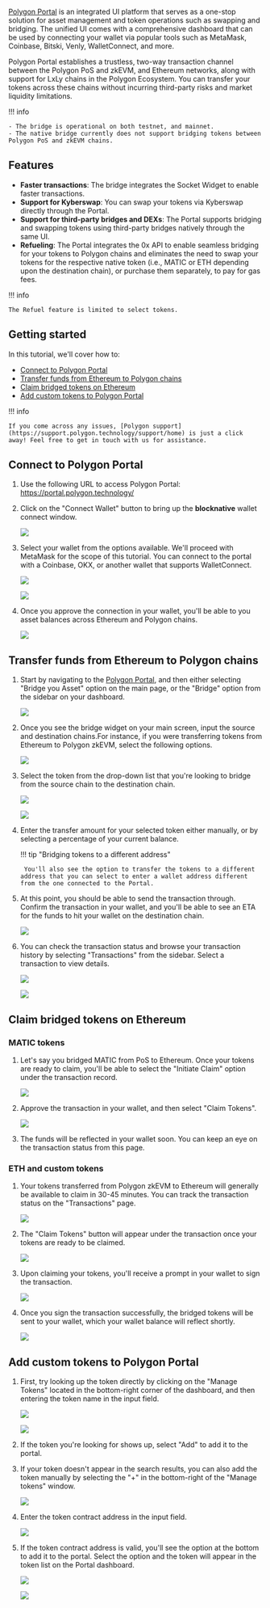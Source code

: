 [Polygon Portal](https://portal.polygon.technology/) is an integrated UI platform that serves as a one-stop solution for asset management and token operations such as swapping and bridging. The unified UI comes with a comprehensive dashboard that can be used by connecting your wallet via popular tools such as MetaMask, Coinbase, Bitski, Venly, WalletConnect, and more. 

Polygon Portal establishes a trustless, two-way transaction channel between the Polygon PoS and zkEVM, and Ethereum networks, along with support for LxLy chains in the Polygon Ecosystem. You can transfer your tokens across these chains without incurring third-party risks and market liquidity limitations.

!!! info

    - The bridge is operational on both testnet, and mainnet.
    - The native bridge currently does not support bridging tokens between Polygon PoS and zkEVM chains.

## Features

- **Faster transactions**: The bridge integrates the Socket Widget to enable faster transactions.
- **Support for Kyberswap**: You can swap your tokens via Kyberswap directly through the Portal.
- **Support for third-party bridges and DEXs**: The Portal supports bridging and swapping tokens using third-party bridges natively through the same UI.
- **Refueling**: The Portal integrates the 0x API to enable seamless bridging for your tokens to Polygon chains and eliminates the need to swap your tokens for the respective native token (i.e., MATIC or ETH depending upon the destination chain), or purchase them separately, to pay for gas fees.

!!! info

    The Refuel feature is limited to select tokens.


## Getting started

In this tutorial, we'll cover how to:

<!-- no toc -->
- [Connect to Polygon Portal](#connect-to-polygon-portal)
- [Transfer funds from Ethereum to Polygon chains](#transfer-funds-from-ethereum-to-polygon-chains)
- [Claim bridged tokens on Ethereum](#claim-bridged-tokens-on-ethereum)
- [Add custom tokens to Polygon Portal](#add-custom-tokens-to-polygon-portal)

!!! info

    If you come across any issues, [Polygon support](https://support.polygon.technology/support/home) is just a click away! Feel free to get in touch with us for assistance.

## Connect to Polygon Portal

1. Use the following URL to access Polygon Portal: https://portal.polygon.technology/

2. Click on the "Connect Wallet" button to bring up the **blocknative** wallet connect window.

    ![](../../img/tools/portal/portal-1.png)

3. Select your wallet from the options available. We'll proceed with MetaMask for the scope of this tutorial. You can connect to the portal with a Coinbase, OKX, or another wallet that supports WalletConnect.

    ![](../../img/tools/portal/portal-2.png)

    ![](../../img/tools/portal/portal-24.png)

4. Once you approve the connection in your wallet, you'll be able to you asset balances across Ethereum and Polygon chains.

    ![](../../img/tools/portal/portal-25.png)

## Transfer funds from Ethereum to Polygon chains

1. Start by navigating to the [Polygon Portal](https://portal.polygon.technology/), and then either selecting "Bridge you Asset" option on the main page, or the "Bridge" option from the sidebar on your dashboard.

    ![](../../img/tools/portal/portal-3.png)

2. Once you see the bridge widget on your main screen, input the source and destination chains.For instance, if you were transferring tokens from Ethereum to Polygon zkEVM, select the following options.

    ![](../../img/tools/portal/portal-4.png)

3. Select the token from the drop-down list that you're looking to bridge from the source chain to the destination chain.

    ![](../../img/tools/portal/portal-5.png)

    ![](../../img/tools/portal/portal-6.png)

4. Enter the transfer amount for your selected token either manually, or by selecting a percentage of your current balance.

    !!! tip "Bridging tokens to a different address"

        You'll also see the option to transfer the tokens to a different address that you can select to enter a wallet address different from the one connected to the Portal.

5. At this point, you should be able to send the transaction through. Confirm the transaction in your wallet, and you'll be able to see an ETA for the funds to hit your wallet on the destination chain.

    ![](../../img/tools/portal/portal-7.png)

6. You can check the transaction status and browse your transaction history by selecting "Transactions" from the sidebar. Select a transaction to view details.

    ![](../../img/tools/portal/portal-8.png)

    ![](../../img/tools/portal/portal-9.png)

## Claim bridged tokens on Ethereum

### MATIC tokens

1. Let's say you bridged MATIC from PoS to Ethereum. Once your tokens are ready to claim, you'll be able to select the "Initiate Claim" option under the transaction record.

    ![](../../img/tools/portal/portal-14.png)

2. Approve the transaction in your wallet, and then select "Claim Tokens".

    ![](../../img/tools/portal/portal-15.png)

3. The funds will be reflected in your wallet soon. You can keep an eye on the transaction status from this page.

### ETH and custom tokens

1. Your tokens transferred from Polygon zkEVM to Ethereum will generally be available to claim in 30-45 minutes. You can track the transaction status on the "Transactions" page.

    ![](../../img/tools/portal/portal-10.png)

2. The "Claim Tokens" button will appear under the transaction once your tokens are ready to be claimed.

    ![](../../img/tools/portal/portal-11.png)

3. Upon claiming your tokens, you'll receive a prompt in your wallet to sign the transaction.

    ![](../../img/tools/portal/portal-12.png)

4. Once you sign the transaction successfully, the bridged tokens will be sent to your wallet, which your wallet balance will reflect shortly.

    ![](../../img/tools/portal/portal-13.png)

## Add custom tokens to Polygon Portal

1. First, try looking up the token directly by clicking on the "Manage Tokens" located in the bottom-right corner of the dashboard, and then entering the token name in the input field.

    ![](../../img/tools/portal/portal-16.png)

    ![](../../img/tools/portal/portal-26.png)

2. If the token you're looking for shows up, select "Add" to add it to the portal.

3. If your token doesn't appear in the search results, you can also add the token manually by selecting the "+" in the bottom-right of the "Manage tokens" window.

    ![](../../img/tools/portal/portal-20.png)

4. Enter the token contract address in the input field.

    ![](../../img/tools/portal/portal-21.png)

5. If the token contract address is valid, you'll see the option at the bottom to add it to the portal. Select the option and the token will appear in the token list on the Portal dashboard.

    ![](../../img/tools/portal/portal-22.png)

    ![](../../img/tools/portal/portal-23.png)

